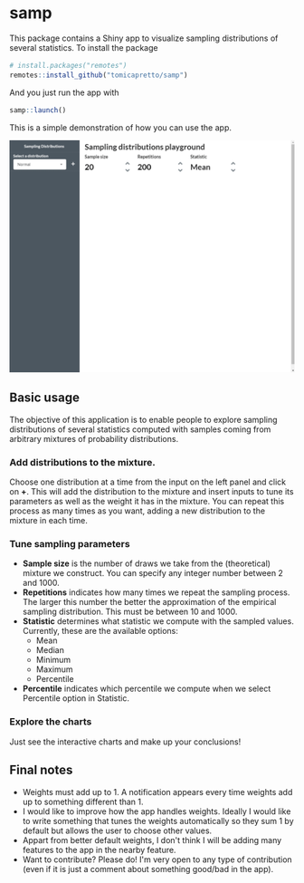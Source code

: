 
# samp

This package contains a Shiny app to visualize sampling distributions of several 
statistics. To install the package

```r
# install.packages("remotes")
remotes::install_github("tomicapretto/samp")
```

And you just run the app with

```r
samp::launch()
```

This is a simple demonstration of how you can use the app.

<img src="inst/www/samp.gif">


## Basic usage

The objective of this application is to enable people to explore sampling
distributions of several statistics computed with samples coming from arbitrary
mixtures of probability distributions. 

### Add distributions to the mixture.

Choose one distribution at a time from the input on the left panel and click on **+**. 
This will add the distribution to the mixture and insert inputs to tune its 
parameters as well as the weight it has in the mixture. You can repeat this process 
as many times as you want, adding a new distribution to the mixture in each time.

### Tune sampling parameters

* **Sample size** is the number of draws we take from the (theoretical) mixture 
we construct. You can specify any integer number between 2 and 1000.
* **Repetitions** indicates how many times we repeat the sampling process. The larger
this number the better the approximation of the empirical sampling distribution. 
This must be between 10 and 1000.
* **Statistic** determines what statistic we compute with the sampled values. 
Currently, these are the available options:
  + Mean
  + Median
  + Minimum
  + Maximum
  + Percentile
* **Percentile** indicates which percentile we compute when we select Percentile option
in Statistic.

### Explore the charts

Just see the interactive charts and make up your conclusions!


## Final notes

* Weights must add up to 1. A notification appears every time weights add up to 
something different than 1.
* I would like to improve how the app handles weights. Ideally I would like to write
something that tunes the weights automatically so they sum 1 by default but allows
the user to choose other values. 
* Appart from better default weights, I don't think I will be adding many features 
to the app in the nearby feature.
* Want to contribute? Please do! I'm very open to any type of contribution 
(even if it is just a comment about something good/bad in the app).
